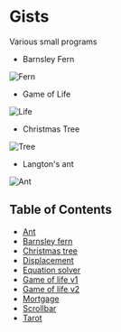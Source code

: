 # Gists

Various small programs

* Barnsley Fern

![Fern](https://i.imgur.com/xEhQxWb.png)

* Game of Life

![Life](https://i.imgur.com/MaaN8vt.png)

* Christmas Tree

![Tree](https://i.imgur.com/TR7bGia.png)

* Langton's ant

![Ant](https://i.imgur.com/OAnjAY2.png)

## Table of Contents

* [Ant](langton.tcl)
* [Barnsley fern](fern.rb)
* [Christmas tree](tree.rkt)
* [Displacement](displacement.tcl)
* [Equation solver](root.ndf)
* [Game of life v1](game.rb)
* [Game of life v2](life.ndf)
* [Mortgage](money.ndf)
* [Scrollbar](marker.tcl)
* [Tarot](tarot.exs)
